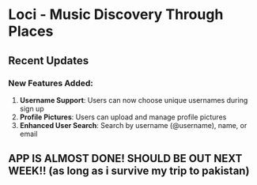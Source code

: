 # Loci - Music Discovery Through Places

## Recent Updates

### New Features Added:
1. **Username Support**: Users can now choose unique usernames during sign up
2. **Profile Pictures**: Users can upload and manage profile pictures
3. **Enhanced User Search**: Search by username (@username), name, or email

## APP IS ALMOST DONE! SHOULD BE OUT NEXT WEEK!! (as long as i survive my trip to pakistan)

